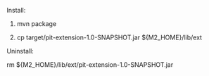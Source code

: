 Install:

1. mvn package

2. cp target/pit-extension-1.0-SNAPSHOT.jar ${M2_HOME}/lib/ext

Uninstall:

rm ${M2_HOME}/lib/ext/pit-extension-1.0-SNAPSHOT.jar